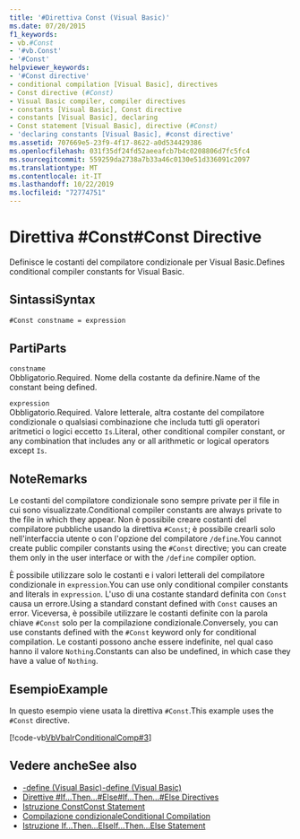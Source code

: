 ```yaml
---
title: '#Direttiva Const (Visual Basic)'
ms.date: 07/20/2015
f1_keywords:
- vb.#Const
- '#vb.Const'
- '#Const'
helpviewer_keywords:
- '#Const directive'
- conditional compilation [Visual Basic], directives
- Const directive (#Const)
- Visual Basic compiler, compiler directives
- constants [Visual Basic], Const directive
- constants [Visual Basic], declaring
- Const statement [Visual Basic], directive (#Const)
- 'declaring constants [Visual Basic], #const directive'
ms.assetid: 707669e5-23f9-4f17-8622-a0d534429386
ms.openlocfilehash: 031f35df24fd52aeeafcb7b4c0208806d7fc5fc4
ms.sourcegitcommit: 559259da2738a7b33a46c0130e51d336091c2097
ms.translationtype: MT
ms.contentlocale: it-IT
ms.lasthandoff: 10/22/2019
ms.locfileid: "72774751"
---
```

# <a name="const-directive"></a><span data-ttu-id="4a081-102">Direttiva #Const</span><span class="sxs-lookup"><span data-stu-id="4a081-102">#Const Directive</span></span>
<span data-ttu-id="4a081-103">Definisce le costanti del compilatore condizionale per Visual Basic.</span><span class="sxs-lookup"><span data-stu-id="4a081-103">Defines conditional compiler constants for Visual Basic.</span></span>  
  
## <a name="syntax"></a><span data-ttu-id="4a081-104">Sintassi</span><span class="sxs-lookup"><span data-stu-id="4a081-104">Syntax</span></span>  
  
```vb  
#Const constname = expression  
```  
  
## <a name="parts"></a><span data-ttu-id="4a081-105">Parti</span><span class="sxs-lookup"><span data-stu-id="4a081-105">Parts</span></span>  
 `constname`  
 <span data-ttu-id="4a081-106">Obbligatorio.</span><span class="sxs-lookup"><span data-stu-id="4a081-106">Required.</span></span> <span data-ttu-id="4a081-107">Nome della costante da definire.</span><span class="sxs-lookup"><span data-stu-id="4a081-107">Name of the constant being defined.</span></span>  
  
 `expression`  
 <span data-ttu-id="4a081-108">Obbligatorio.</span><span class="sxs-lookup"><span data-stu-id="4a081-108">Required.</span></span> <span data-ttu-id="4a081-109">Valore letterale, altra costante del compilatore condizionale o qualsiasi combinazione che includa tutti gli operatori aritmetici o logici eccetto `Is`.</span><span class="sxs-lookup"><span data-stu-id="4a081-109">Literal, other conditional compiler constant, or any combination that includes any or all arithmetic or logical operators except `Is`.</span></span>  
  
## <a name="remarks"></a><span data-ttu-id="4a081-110">Note</span><span class="sxs-lookup"><span data-stu-id="4a081-110">Remarks</span></span>  
 <span data-ttu-id="4a081-111">Le costanti del compilatore condizionale sono sempre private per il file in cui sono visualizzate.</span><span class="sxs-lookup"><span data-stu-id="4a081-111">Conditional compiler constants are always private to the file in which they appear.</span></span> <span data-ttu-id="4a081-112">Non è possibile creare costanti del compilatore pubbliche usando la direttiva `#Const`; è possibile crearli solo nell'interfaccia utente o con l'opzione del compilatore `/define`.</span><span class="sxs-lookup"><span data-stu-id="4a081-112">You cannot create public compiler constants using the `#Const` directive; you can create them only in the user interface or with the `/define` compiler option.</span></span>  
  
 <span data-ttu-id="4a081-113">È possibile utilizzare solo le costanti e i valori letterali del compilatore condizionale in `expression`.</span><span class="sxs-lookup"><span data-stu-id="4a081-113">You can use only conditional compiler constants and literals in `expression`.</span></span> <span data-ttu-id="4a081-114">L'uso di una costante standard definita con `Const` causa un errore.</span><span class="sxs-lookup"><span data-stu-id="4a081-114">Using a standard constant defined with `Const` causes an error.</span></span> <span data-ttu-id="4a081-115">Viceversa, è possibile utilizzare le costanti definite con la parola chiave `#Const` solo per la compilazione condizionale.</span><span class="sxs-lookup"><span data-stu-id="4a081-115">Conversely, you can use constants defined with the `#Const` keyword only for conditional compilation.</span></span> <span data-ttu-id="4a081-116">Le costanti possono anche essere indefinite, nel qual caso hanno il valore `Nothing`.</span><span class="sxs-lookup"><span data-stu-id="4a081-116">Constants can also be undefined, in which case they have a value of `Nothing`.</span></span>  
  
## <a name="example"></a><span data-ttu-id="4a081-117">Esempio</span><span class="sxs-lookup"><span data-stu-id="4a081-117">Example</span></span>  
 <span data-ttu-id="4a081-118">In questo esempio viene usata la direttiva `#Const`.</span><span class="sxs-lookup"><span data-stu-id="4a081-118">This example uses the `#Const` directive.</span></span>  
  
 [!code-vb[VbVbalrConditionalComp#3](~/samples/snippets/visualbasic/VS_Snippets_VBCSharp/VbVbalrConditionalComp/VB/Class1.vb#3)]  
  
## <a name="see-also"></a><span data-ttu-id="4a081-119">Vedere anche</span><span class="sxs-lookup"><span data-stu-id="4a081-119">See also</span></span>

- [<span data-ttu-id="4a081-120">-define (Visual Basic)</span><span class="sxs-lookup"><span data-stu-id="4a081-120">-define (Visual Basic)</span></span>](../../../visual-basic/reference/command-line-compiler/define.md)
- [<span data-ttu-id="4a081-121">Direttive #If...Then...#Else</span><span class="sxs-lookup"><span data-stu-id="4a081-121">#If...Then...#Else Directives</span></span>](../../../visual-basic/language-reference/directives/if-then-else-directives.md)
- [<span data-ttu-id="4a081-122">Istruzione Const</span><span class="sxs-lookup"><span data-stu-id="4a081-122">Const Statement</span></span>](../../../visual-basic/language-reference/statements/const-statement.md)
- [<span data-ttu-id="4a081-123">Compilazione condizionale</span><span class="sxs-lookup"><span data-stu-id="4a081-123">Conditional Compilation</span></span>](../../../visual-basic/programming-guide/program-structure/conditional-compilation.md)
- [<span data-ttu-id="4a081-124">Istruzione If...Then...Else</span><span class="sxs-lookup"><span data-stu-id="4a081-124">If...Then...Else Statement</span></span>](../../../visual-basic/language-reference/statements/if-then-else-statement.md)
